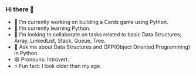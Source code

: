 ### Hi there 👋

- 🔭 I’m currently working on building a Cards game using Python.
- 🌱 I’m currently learning Python.
- 👯 I’m looking to collaborate on tasks related to basic Data Structures; Array, LinkedList, Stack, Queue, Tree. 
- 💬 Ask me about Data Structures and OPP(Object Oriented Programming) in Python.
- 😄 Pronouns: Introvert.
- ⚡ Fun fact: I look older than my age.
